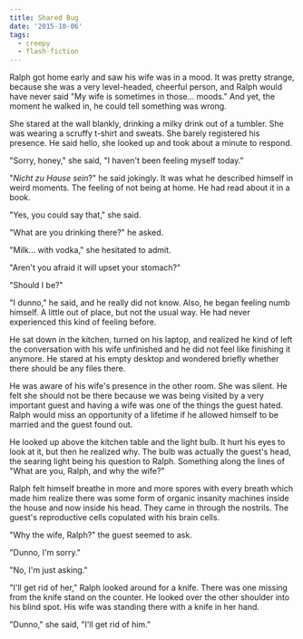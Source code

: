 ```yaml
---
title: Shared Bug
date: '2015-10-06'
tags:
  - creepy
  - flash-fiction
---
```


Ralph got home early and saw his wife was in a mood. It was pretty strange,
because she was a very level-headed, cheerful person, and Ralph would have never
said "My wife is sometimes in those... moods." And yet, the moment he walked in,
he could tell something was wrong.

<!-- truncate -->

She stared at the wall blankly, drinking a milky drink out of a tumbler. She was
wearing a scruffy t-shirt and sweats. She barely registered his presence. He
said hello, she looked up and took about a minute to respond.

"Sorry, honey," she said, "I haven't been feeling myself today."

"_Nicht zu Hause sein_?" he said jokingly. It was what he described himself in
weird moments. The feeling of not being at home. He had read about it in a book.

"Yes, you could say that," she said.

"What are you drinking there?" he asked.

"Milk... with vodka," she hesitated to admit.

"Aren't you afraid it will upset your stomach?"

"Should I be?"

"I dunno," he said, and he really did not know. Also, he began feeling numb
himself. A little out of place, but not the usual way. He had never experienced
this kind of feeling before.

He sat down in the kitchen, turned on his laptop, and realized he kind of left
the conversation with his wife unfinished and he did not feel like finishing it
anymore. He stared at his empty desktop and wondered briefly whether there
should be any files there.

He was aware of his wife's presence in the other room. She was silent. He felt
she should not be there because we was being visited by a very important guest
and having a wife was one of the things the guest hated. Ralph would miss an
opportunity of a lifetime if he allowed himself to be married and the guest
found out.

He looked up above the kitchen table and the light bulb. It hurt his eyes to
look at it, but then he realized why. The bulb was actually the guest's head,
the searing light being his question to Ralph. Something along the lines of
"What are you, Ralph, and why the wife?"

Ralph felt himself breathe in more and more spores with every breath which made
him realize there was some form of organic insanity machines inside the house
and now inside his head. They came in through the nostrils. The guest's
reproductive cells copulated with his brain cells.

"Why the wife, Ralph?" the guest seemed to ask.

"Dunno, I'm sorry."

"No, I'm just asking."

"I'll get rid of her," Ralph looked around for a knife. There was one missing
from the knife stand on the counter. He looked over the other shoulder into his
blind spot. His wife was standing there with a knife in her hand.

"Dunno," she said, "I'll get rid of him."
